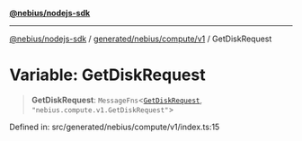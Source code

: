 [**@nebius/nodejs-sdk**](../../../../../README.md)

***

[@nebius/nodejs-sdk](../../../../../README.md) / [generated/nebius/compute/v1](../README.md) / GetDiskRequest

# Variable: GetDiskRequest

> **GetDiskRequest**: `MessageFns`\<[`GetDiskRequest`](../interfaces/GetDiskRequest.md), `"nebius.compute.v1.GetDiskRequest"`\>

Defined in: src/generated/nebius/compute/v1/index.ts:15
